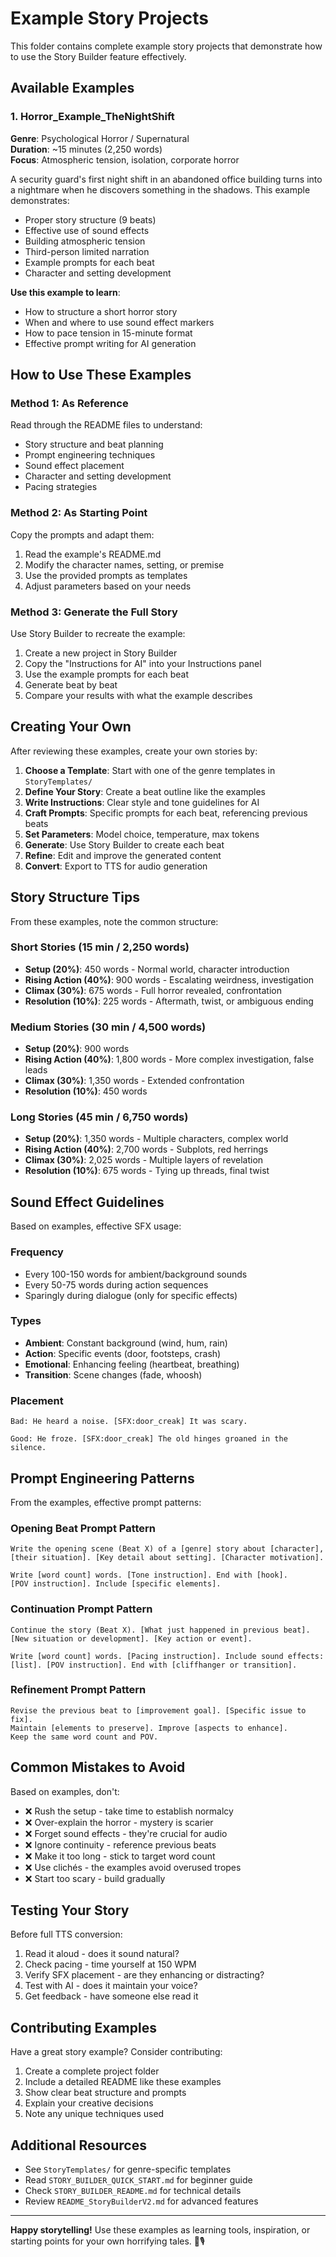 # Example Story Projects

This folder contains complete example story projects that demonstrate how to use the Story Builder feature effectively.

## Available Examples

### 1. Horror_Example_TheNightShift

**Genre**: Psychological Horror / Supernatural  
**Duration**: ~15 minutes (2,250 words)  
**Focus**: Atmospheric tension, isolation, corporate horror

A security guard's first night shift in an abandoned office building turns into a nightmare when he discovers something in the shadows. This example demonstrates:
- Proper story structure (9 beats)
- Effective use of sound effects
- Building atmospheric tension
- Third-person limited narration
- Example prompts for each beat
- Character and setting development

**Use this example to learn**:
- How to structure a short horror story
- When and where to use sound effect markers
- How to pace tension in 15-minute format
- Effective prompt writing for AI generation

## How to Use These Examples

### Method 1: As Reference
Read through the README files to understand:
- Story structure and beat planning
- Prompt engineering techniques
- Sound effect placement
- Character and setting development
- Pacing strategies

### Method 2: As Starting Point
Copy the prompts and adapt them:
1. Read the example's README.md
2. Modify the character names, setting, or premise
3. Use the provided prompts as templates
4. Adjust parameters based on your needs

### Method 3: Generate the Full Story
Use Story Builder to recreate the example:
1. Create a new project in Story Builder
2. Copy the "Instructions for AI" into your Instructions panel
3. Use the example prompts for each beat
4. Generate beat by beat
5. Compare your results with what the example describes

## Creating Your Own

After reviewing these examples, create your own stories by:

1. **Choose a Template**: Start with one of the genre templates in `StoryTemplates/`
2. **Define Your Story**: Create a beat outline like the examples
3. **Write Instructions**: Clear style and tone guidelines for AI
4. **Craft Prompts**: Specific prompts for each beat, referencing previous beats
5. **Set Parameters**: Model choice, temperature, max tokens
6. **Generate**: Use Story Builder to create each beat
7. **Refine**: Edit and improve the generated content
8. **Convert**: Export to TTS for audio generation

## Story Structure Tips

From these examples, note the common structure:

### Short Stories (15 min / 2,250 words)
- **Setup (20%)**: 450 words - Normal world, character introduction
- **Rising Action (40%)**: 900 words - Escalating weirdness, investigation
- **Climax (30%)**: 675 words - Full horror revealed, confrontation
- **Resolution (10%)**: 225 words - Aftermath, twist, or ambiguous ending

### Medium Stories (30 min / 4,500 words)
- **Setup (20%)**: 900 words
- **Rising Action (40%)**: 1,800 words - More complex investigation, false leads
- **Climax (30%)**: 1,350 words - Extended confrontation
- **Resolution (10%)**: 450 words

### Long Stories (45 min / 6,750 words)
- **Setup (20%)**: 1,350 words - Multiple characters, complex world
- **Rising Action (40%)**: 2,700 words - Subplots, red herrings
- **Climax (30%)**: 2,025 words - Multiple layers of revelation
- **Resolution (10%)**: 675 words - Tying up threads, final twist

## Sound Effect Guidelines

Based on examples, effective SFX usage:

### Frequency
- Every 100-150 words for ambient/background sounds
- Every 50-75 words during action sequences
- Sparingly during dialogue (only for specific effects)

### Types
- **Ambient**: Constant background (wind, hum, rain)
- **Action**: Specific events (door, footsteps, crash)
- **Emotional**: Enhancing feeling (heartbeat, breathing)
- **Transition**: Scene changes (fade, whoosh)

### Placement
```
Bad: He heard a noise. [SFX:door_creak] It was scary.

Good: He froze. [SFX:door_creak] The old hinges groaned in the silence.
```

## Prompt Engineering Patterns

From the examples, effective prompt patterns:

### Opening Beat Prompt Pattern
```
Write the opening scene (Beat X) of a [genre] story about [character], 
[their situation]. [Key detail about setting]. [Character motivation].

Write [word count] words. [Tone instruction]. End with [hook]. 
[POV instruction]. Include [specific elements].
```

### Continuation Prompt Pattern
```
Continue the story (Beat X). [What just happened in previous beat]. 
[New situation or development]. [Key action or event].

Write [word count] words. [Pacing instruction]. Include sound effects: 
[list]. [POV instruction]. End with [cliffhanger or transition].
```

### Refinement Prompt Pattern
```
Revise the previous beat to [improvement goal]. [Specific issue to fix].
Maintain [elements to preserve]. Improve [aspects to enhance].
Keep the same word count and POV.
```

## Common Mistakes to Avoid

Based on examples, don't:
- ❌ Rush the setup - take time to establish normalcy
- ❌ Over-explain the horror - mystery is scarier
- ❌ Forget sound effects - they're crucial for audio
- ❌ Ignore continuity - reference previous beats
- ❌ Make it too long - stick to target word count
- ❌ Use clichés - the examples avoid overused tropes
- ❌ Start too scary - build gradually

## Testing Your Story

Before full TTS conversion:
1. Read it aloud - does it sound natural?
2. Check pacing - time yourself at 150 WPM
3. Verify SFX placement - are they enhancing or distracting?
4. Test with AI - does it maintain your voice?
5. Get feedback - have someone else read it

## Contributing Examples

Have a great story example? Consider contributing:
1. Create a complete project folder
2. Include a detailed README like these examples
3. Show clear beat structure and prompts
4. Explain your creative decisions
5. Note any unique techniques used

## Additional Resources

- See `StoryTemplates/` for genre-specific templates
- Read `STORY_BUILDER_QUICK_START.md` for beginner guide
- Check `STORY_BUILDER_README.md` for technical details
- Review `README_StoryBuilderV2.md` for advanced features

---

**Happy storytelling!** Use these examples as learning tools, inspiration, or starting points for your own horrifying tales. 👻🎙️
